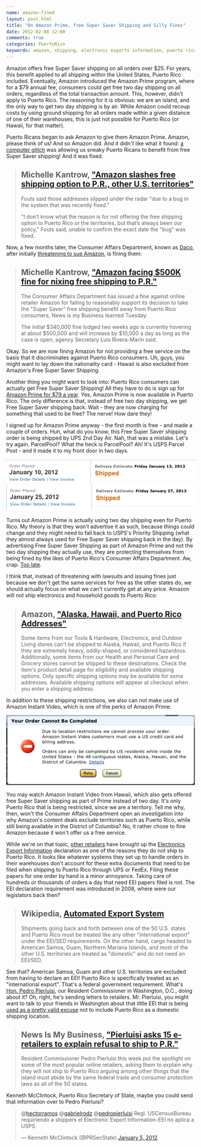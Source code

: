 ```yaml
---
name: amazon-fined
layout: post.html
title: "On Amazon Prime, free Super Saver Shipping and Silly Fines"
date: 2012-02-08 12:00
comments: true
categories: PuertoRico
keywords: amazon, shipping, electronic exports information, puerto rico
---
```


Amazon offers free Super Saver shipping on all orders over $25. For years, this benefit applied to all shipping within the United States, Puerto Rico included. Eventually, Amazon introduced the Amazon Prime program, where for a $79 annual fee, consumers could get free two day shipping on all orders, regardless of the total transaction amount. This, however, didn't apply to Puerto Rico. The reasoning for it is obvious: we are an island, and the only way to get two day shipping is by air. While Amazon could recoup costs by using ground shipping for all orders made within a given distance of one of their warehouses, this is just not possible for Puerto Rico (or Hawaii, for that matter).

<!-- more -->

Puerto Ricans began to ask Amazon to give them Amazon Prime. Amazon, please think of us! And so Amazon did. And it didn't like what it found: [a computer glitch](http://newsismybusiness.com/amazon-slashes-free-shipping-option-to-p-r-other-u-s-territories/) was allowing us sneaky Puerto Ricans to benefit from free Super Saver shipping! And it was fixed.

> ## Michelle Kantrow, ["Amazon slashes free shipping option to P.R., other U.S. territories"](http://newsismybusiness.com/amazon-slashes-free-shipping-option-to-p-r-other-u-s-territories/)
> Fouts said those addresses slipped under the radar &#34;due to a bug in the system that was recently fixed.&#34;
>
> &#34;I don’t know what the reason is for not offering the free shipping option to Puerto Rico or the territories, but that’s always been our policy,&#34; Fouts said, unable to confirm the exact date the &#34;bug&#34; was fixed.

Now, a few months later, the Consumer Affairs Department, known as [Daco](http://www.daco.gobierno.pr/), after initially [threatening to sue Amazon](http://newsismybusiness.com/daco-suing-amazon-for-discriminating-against-p-r-consumers/), is fining them:

> ## Michelle Kantrow, ["Amazon facing $500K fine for nixing free shipping to P.R."](http://newsismybusiness.com/amazon-facing-500k-fine-for-nixing-free-shipping-to-p-r/)
> The Consumer Affairs Department has issued a fine against online retailer Amazon for failing to reasonably support its decision to take the &#34;Super Saver&#34; free shipping benefit away from Puerto Rico consumers, News is my Business learned Tuesday.
>
> The initial $340,000 fine lodged two weeks ago is currently hovering at about $500,000 and will increase by $10,000 a day as long as the case is open, agency Secretary Luis Rivera-Mar&iacute;n said.

Okay. So we are now fining Amazon for not providing a free service on the basis that it discriminates against Puerto Rico consumers. Uh, guys, you might want to lay down the nationality card - Hawaii is also excluded from Amazon's Free Super Saver Shipping.

Another thing you might want to look into: Puerto Rico consumers can actually get Free Super Saver Shipping! All they have to do is sign up for [Amazon Prime for $79 a year](http://www.amazon.com/gp/help/customer/display.html/ref=hp_primeland_overview_2day?nodeId=200444160#free_2day). Yes, Amazon Prime is now available in Puerto Rico. The only difference is that, instead of free two day shipping, we get Free Super Saver shipping back. Wait - they are now charging for something that used to be free? The nerve! How dare they!

I signed up for Amazon Prime anyway - the first month is free - and made a couple of orders. Huh, what do you know, this Free Super Saver shipping order is being shipped by UPS 2nd Day Air. Nah, that was a mistake. Let's try again. ParcelPool? What the heck is ParcelPool? Ah! It's USPS Parcel Post - and it made it to my front door in two days.

![](primepr1.png)
![](primepr2.png)

Turns out Amazon Prime is actually using two day shipping even for Puerto Rico. My theory is that they won't advertise it as such, because things could change and they might need to fall back to USPS's Priority Shipping (what they almost always used for Free Super Saver shipping back in the day). By advertising Free Super Saver Shipping as part of Amazon Prime and not the two day shipping they actually use, they are protecting themselves from being fined by the likes of Puerto Rico's Consumer Affairs Department. Aw, crap. [Too late](http://newsismybusiness.com/amazon-facing-500k-fine-for-nixing-free-shipping-to-p-r/).

I think that, instead of threatening with lawsuits and issuing fines just because we don't get the same services for free as the other states do, we should actually focus on what we can't currently get at any price. Amazon will not ship electronics and household goods to Puerto Rico:

> ## Amazon, ["Alaska, Hawaii, and Puerto Rico Addresses"](https://www.amazon.com/gp/help/customer/display.html/ref=ox_multi_address_shipping_restriction_help?ie=UTF8&nodeId=468634&pop-up=1)
> Some items from our Tools & Hardware, Electronics, and Outdoor Living stores can't be shipped to Alaska, Hawaii, and Puerto Rico if they are extremely heavy, oddly-shaped, or considered hazardous. Additionally, some items from our Health and Personal Care and Grocery stores cannot be shipped to these destinations. Check the item's product detail page for eligibility and available shipping options. Only specific shipping options may be available for some addresses. Available shipping options will appear at checkout when you enter a shipping address.

In addition to these shipping restrictions, we also can not make use of Amazon Instant Video, which is one of the perks of Amazon Prime:

![](amazon-instant-video-restricted.png)

You may watch Amazon Instant Video from Hawaii, which also gets offered free Super Saver shipping as part of Prime instead of two day. It's only Puerto Rico that is being restricted, since we are a territory. Tell me why, then, won't the Consumer Affairs Department open an investigation into why Amazon's content deals exclude territories such as Puerto Rico, while still being available in the District of Columbia? No, it rather chose to fine Amazon because it won't offer us a free service.

While we're on that topic, [other retailers](https://twitter.com/#!/fab/status/155003012983693312) have brought up the [Electronics Export Information](http://en.wikipedia.org/wiki/Automated_Export_System) declaration as one of the reasons they do not ship to Puerto Rico. It looks like whatever systems they set up to handle orders in their warehouses don't account for these extra documents that need to be filed when shipping to Puerto Rico through UPS or FedEx. Filing these papers for one order by hand is a minor annoyance. Taking care of hundreds or thousands of orders a day that need EEI papers filed is not. The EEI declaration requirement was introduced in 2008, where were our legislators back then?

> ## Wikipedia, [Automated Export System](http://en.wikipedia.org/wiki/Automated_Export_System)
> Shipments going back and forth between one of the 50 U.S. states and Puerto Rico must be treated like any other "international export" under the EEI/SED requirements. On the other hand, cargo headed to American Samoa, Guam, Northern Mariana Islands, and most of the other U.S. territories are treated as "domestic" and do not need an EEI/SED.

See that? American Samoa, Guam and other U.S. territories are excluded from having to declare an EEI! Puerto Rico is specifically treated as an "international export". That's a federal government requirement. What's [Hon. Pedro Pierluisi](http://pierluisi.house.gov/english/home.html), our Resident Commissioner in Washington, D.C., doing about it? Oh, right, he's sending letters to retailers. Mr. Pierluisi, you might want to talk to your friends in Washington about that little EEI that is being [used as a pretty valid excuse](http://www.quora.com/Why-doesnt-Fab-ship-to-Puerto-Rico) not to include Puerto Rico as a domestic shipping location.

> ## News Is My Business, ["Pierluisi asks 15 e-retailers to explain refusal to ship to P.R."](http://newsismybusiness.com/pierluisi-asks-15-e-retailers-to-explain-refusal-to-ship-to-p-r/)
> Resident Commissioner Pedro Pierluisi this week put the spotlight on some of the most popular online retailers, asking them to explain why they will not ship to Puerto Rico arguing among other things that the island must abide by the same federal trade and consumer protection laws as all of the 50 states.

Kenneth McClintock, Puerto Rico Secretary of State, maybe you could send that information over to Pedro Pierluisi?

<blockquote class="twitter-tweet tw-align-center" data-in-reply-to="155008953330302976"><p>@<a href="https://twitter.com/hectorramos">hectorramos</a> @<a href="https://twitter.com/gabrielrodz">gabrielrodz</a> @<a href="https://twitter.com/pedropierluisi">pedropierluisi</a> Regl. USCensusBureau requiriendo a shippers el Electronic Export Information-EEI no aplica a USPS</p>&mdash; Kenneth McClintock (@PRSecState) <a href="https://twitter.com/PRSecState/status/155027828767858689" data-datetime="2012-01-05T20:48:09+00:00">January 5, 2012</a></blockquote>
<script src="//platform.twitter.com/widgets.js" charset="utf-8"></script>

